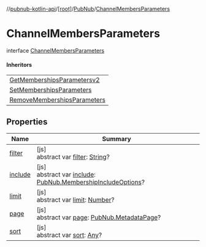 //[pubnub-kotlin-api](../../../../index.md)/[[root]](../../index.md)/[PubNub](../index.md)/[ChannelMembersParameters](index.md)

# ChannelMembersParameters

interface [ChannelMembersParameters](index.md)

#### Inheritors

| |
|---|
| [GetMembershipsParametersv2](../-get-memberships-parametersv2/index.md) |
| [SetMembershipsParameters](../-set-memberships-parameters/index.md) |
| [RemoveMembershipsParameters](../-remove-memberships-parameters/index.md) |

## Properties

| Name | Summary |
|---|---|
| [filter](filter.md) | [js]<br>abstract var [filter](filter.md): [String](https://kotlinlang.org/api/latest/jvm/stdlib/kotlin/-string/index.html)? |
| [include](include.md) | [js]<br>abstract var [include](include.md): [PubNub.MembershipIncludeOptions](../-membership-include-options/index.md)? |
| [limit](limit.md) | [js]<br>abstract var [limit](limit.md): [Number](https://kotlinlang.org/api/latest/jvm/stdlib/kotlin/-number/index.html)? |
| [page](page.md) | [js]<br>abstract var [page](page.md): [PubNub.MetadataPage](../-metadata-page/index.md)? |
| [sort](sort.md) | [js]<br>abstract var [sort](sort.md): [Any](https://kotlinlang.org/api/latest/jvm/stdlib/kotlin/-any/index.html)? |
